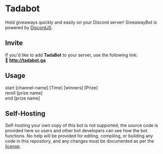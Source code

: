 # Tadabot
Hold giveaways quickly and easily on your Discord server! GiveawayBot is powered by [DiscordJS](https://github.com/discordjs/discord.js).
## Invite
If you'd like to add **TadaBot** to your server, use the following link:<br>
🔗 **http://tadabot.ga**
## Usage
start [channel-name] [Time] [winners] [Prize]<br>
reroll [prize name]<br>
end [prize name]<br>
## Self-Hosting
Self-hosting your own copy of this bot is not supported; the source code is provided here so users and other bot developers can see how the bot functions. No help will be provided for editing, compiling, or building any code in this repository, and any changes must be documented as per the [license](https://github.com/AlanCh4n/Tadabot/blob/master/LICENSE).
